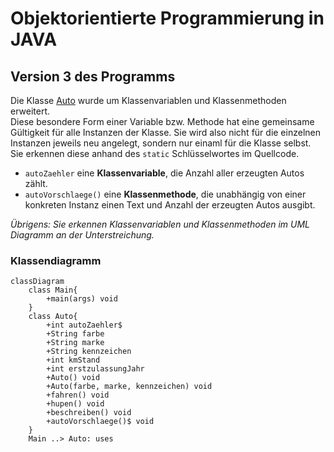 # Objektorientierte Programmierung in JAVA

## Version 3 des Programms
Die Klasse [Auto](src/Auto.java) wurde um Klassenvariablen und Klassenmethoden erweitert.  
Diese besondere Form einer Variable bzw. Methode hat eine gemeinsame Gültigkeit für alle Instanzen der Klasse. 
Sie wird also nicht für die einzelnen Instanzen jeweils neu angelegt, sondern nur einaml für die Klasse selbst.
Sie erkennen diese anhand des `static` Schlüsselwortes im Quellcode.

* `autoZaehler` eine **Klassenvariable**, die Anzahl aller erzeugten Autos zählt.
* `autoVorschlaege()` eine **Klassenmethode**, die unabhängig von einer konkreten Instanz einen Text
  und Anzahl der erzeugten Autos ausgibt.

*Übrigens: Sie erkennen Klassenvariablen und Klassenmethoden im UML Diagramm an der Unterstreichung.*

### Klassendiagramm

```mermaid
classDiagram
    class Main{
        +main(args) void
    }
    class Auto{
        +int autoZaehler$
        +String farbe
        +String marke
        +String kennzeichen
        +int kmStand
        +int erstzulassungJahr
        +Auto() void
        +Auto(farbe, marke, kennzeichen) void
        +fahren() void
        +hupen() void
        +beschreiben() void
        +autoVorschlaege()$ void
    }
    Main ..> Auto: uses
```
